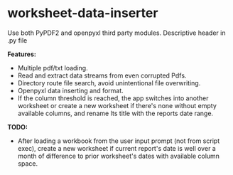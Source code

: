 # worksheet-data-inserter
Use both PyPDF2 and openpyxl third party modules. Descriptive header in .py file



**Features:**

- Multiple pdf/txt loading.
- Read and extract data streams from even corrupted Pdfs.
- Directory route file search, avoid unintentional file overwriting.
- Openpyxl data inserting and format.
- If the column threshold is reached, the app switches into another worksheet or create a new worksheet if there's none without empty available columns, and rename Its title with the  reports date range.



**TODO:**

- After loading a workbook from the user input prompt (not from script exec), create a new worksheet if current report's date is well over a month of difference to prior  worksheet's dates with available column space.